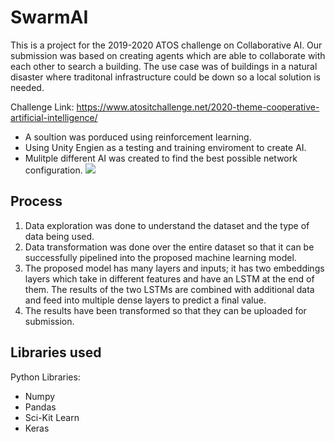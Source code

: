 # SwarmAI
This is a project for the 2019-2020 ATOS challenge on Collaborative AI. Our submission was based on creating agents which are able to collaborate with each other to search a building. The use case was of buildings in a natural disaster where traditonal infrastructure could be down so a local solution is needed. 

Challenge Link: https://www.atositchallenge.net/2020-theme-cooperative-artificial-intelligence/

* A soultion was porduced using reinforcement learning.
* Using Unity Engien as a testing and training enviroment to create AI.
* Mulitple different AI was created to find the best possible network configuration.
[![](http://img.youtube.com/vi/dIc1bhqJ3ZE/0.jpg)](http://www.youtube.com/watch?v=dIc1bhqJ3ZE "")

## Process
1. Data exploration was done to understand the dataset and the type of data being used.
2. Data transformation was done over the entire dataset so that it can be successfully pipelined into the proposed machine learning model.
3. The proposed model has many layers and inputs; it has two embeddings layers which take in different features and have an LSTM at the end of them. 
The results of the two LSTMs are combined with additional data and feed into multiple dense layers to predict a final value.
4. The results have been transformed so that they can be uploaded for submission.

## Libraries used

Python Libraries:
* Numpy
* Pandas
* Sci-Kit Learn
* Keras
